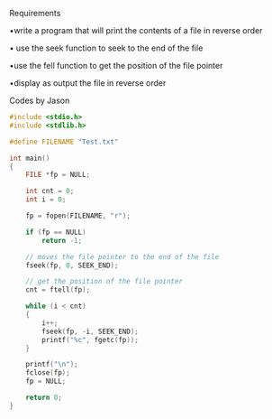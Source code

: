 Requirements

•write a program that will print the contents of a file in reverse order

• use the seek function to seek to the end of the file

•use the fell function to get the position of the file pointer

•display as output the file in reverse order

Codes by Jason

```c
#include <stdio.h>
#include <stdlib.h>

#define FILENAME "Test.txt"

int main()
{
    FILE *fp = NULL;

    int cnt = 0;
    int i = 0;

    fp = fopen(FILENAME, "r");

    if (fp == NULL)
        return -1;

    // moves the file pointer to the end of the file
    fseek(fp, 0, SEEK_END);

    // get the position of the file pointer
    cnt = ftell(fp);

    while (i < cnt)
    {
        i++;
        fseek(fp, -i, SEEK_END);
        printf("%c", fgetc(fp));
    }

    printf("\n");
    fclose(fp);
    fp = NULL;

    return 0;
}

```

